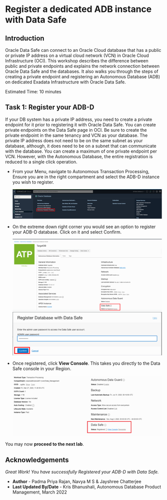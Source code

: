 # Register a dedicated ADB instance with Data Safe
## Introduction

Oracle Data Safe can connect to an Oracle Cloud database that has a public or private IP address on a virtual cloud network (VCN) in Oracle Cloud Infrastructure (OCI). This workshop describes the difference between public and private endpoints and explains the network connection between Oracle Data Safe and the databases. It also walks you through the steps of creating a private endpoint and registering an Autonomous Database (ADB) on dedicated Exadata Infrastructure with Oracle Data Safe.

Estimated Time: 10 minutes

## Task 1: Register your ADB-D

If your DB system has a private IP address, you need to create a private endpoint for it prior to registering it with Oracle Data Safe. You can create private endpoints on the Data Safe page in OCI. Be sure to create the private endpoint in the same tenancy and VCN as your database. The private IP address does not need to be on the same subnet as your database, although, it does need to be on a subnet that can communicate with the database. You can create a maximum of one private endpoint per VCN.
However, with the Autonomous Database, the entire registration is reduced to a single click operation.

- From your Menu, navigate to Autonomous Transaction Processing, Ensure you are in the right compartment and select the ADB-D instance you wish to register.

    ![This image shows the result of performing the above step.](./images/img1.png " ")

- On the extreme down right corner you would see an option to register your ADB-D database. Click on it and select Confirm.

    ![This image shows the result of performing the above step.](./images/img2.png " ")
    ![This image shows the result of performing the above step.](./images/img3-1.png " ")

- Once registered, click **View Console**. This takes you directly to the Data Safe console in your Region.

    ![This image shows the result of performing the above step.](./images/img3.png " ")

You may now **proceed to the next lab**.

## Acknowledgements

*Great Work! You have successfully Registered your ADB-D with Data Safe.*

- **Author** - Padma Priya Rajan, Navya M S & Jayshree Chatterjee
- **Last Updated By/Date** - Kris Bhanushali, Autonomous Database Product Management, March 2022


